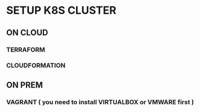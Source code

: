 # SETUP K8S CLUSTER
## ON CLOUD
### TERRAFORM
### CLOUDFORMATION
## ON PREM 
### VAGRANT ( you need to install VIRTUALBOX or VMWARE first )


